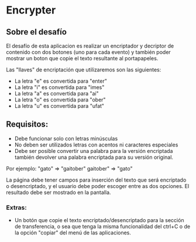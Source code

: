 # Encrypter

## Sobre el desafío

El desafío de esta aplicacion es realizar un encriptador y decriptor de contenido con dos botones (uno para cada evento) y también poder mostrar un boton que copie el texto resultante al portapapeles.

Las "llaves" de encriptación que utilizaremos son las siguientes:

- La letra "e" es convertida para "enter" 
- La letra "i" es convertida para "imes" 
- La letra "a" es convertida para "ai" 
- La letra "o" es convertida para "ober" 
- La letra "u" es convertida para "ufat" 

## Requisitos:
- Debe funcionar solo con letras minúsculas
- No deben ser utilizados letras con acentos ni caracteres especiales
- Debe ser posible convertir una palabra para la versión encriptada también devolver una palabra encriptada para su versión original.

Por ejemplo:
"gato" => "gaitober"
gaitober" => "gato"

La página debe tener campos para inserción del texto que será encriptado o desencriptado, y el usuario debe poder escoger entre as dos opciones.
El resultado debe ser mostrado en la pantalla.

### Extras:
- Un botón que copie el texto encriptado/desencriptado para la sección de transferencia, o sea que tenga la misma funcionalidad del ctrl+C o de la opción "copiar" del menú de las aplicaciones.
